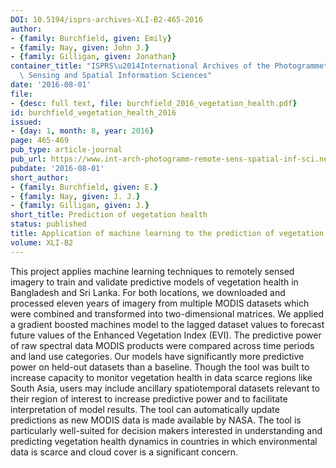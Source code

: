 ```yaml
---
DOI: 10.5194/isprs-archives-XLI-B2-465-2016
author:
- {family: Burchfield, given: Emily}
- {family: Nay, given: John J.}
- {family: Gilligan, given: Jonathan}
container_title: "ISPRS\u2014International Archives of the Photogrammetry, Remote\
  \ Sensing and Spatial Information Sciences"
date: '2016-08-01'
file:
- {desc: full text, file: burchfield_2016_vegetation_health.pdf}
id: burchfield_vegetation_health_2016
issued:
- {day: 1, month: 8, year: 2016}
page: 465-469
pub_type: article-journal
pub_url: https://www.int-arch-photogramm-remote-sens-spatial-inf-sci.net/XLI-B2/465/2016/
pubdate: '2016-08-01'
short_author:
- {family: Burchfield, given: E.}
- {family: Nay, given: J. J.}
- {family: Gilligan, given: J.}
short_title: Prediction of vegetation health
status: published
title: Application of machine learning to the prediction of vegetation health
volume: XLI-B2
---
```

This project applies machine learning techniques to remotely sensed imagery to train and validate predictive models of vegetation health in Bangladesh and Sri Lanka. For both locations, we downloaded and processed eleven years of imagery from multiple MODIS datasets which were combined and transformed into two-dimensional matrices. We applied a gradient boosted machines model to the lagged dataset values to forecast future values of the Enhanced Vegetation Index (EVI). The predictive power of raw spectral data MODIS products were compared across time periods and land use categories. Our models have significantly more predictive power on held-out datasets than a baseline. Though the tool was built to increase capacity to monitor vegetation health in data scarce regions like South Asia, users may include ancillary spatiotemporal datasets relevant to their region of interest to increase predictive power and to facilitate interpretation of model results. The tool can automatically update predictions as new MODIS data is made available by NASA. The tool is particularly well-suited for decision makers interested in understanding and predicting vegetation health dynamics in countries in which environmental data is scarce and cloud cover is a significant concern.
